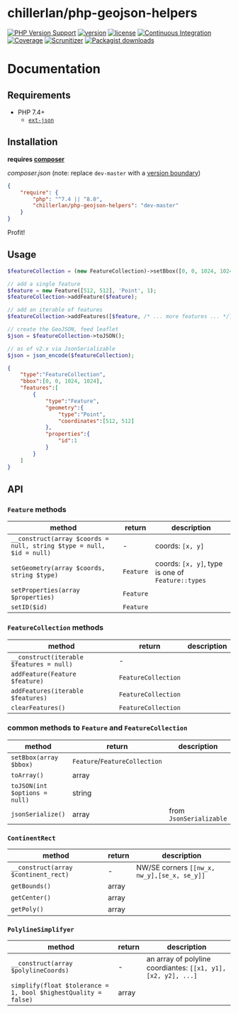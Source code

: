 # chillerlan/php-geojson-helpers



[![PHP Version Support][php-badge]][php]
[![version][packagist-badge]][packagist]
[![license][license-badge]][license]
[![Continuous Integration][gh-action-badge]][gh-action]
[![Coverage][coverage-badge]][coverage]
[![Scrunitizer][scrutinizer-badge]][scrutinizer]
[![Packagist downloads][downloads-badge]][downloads]

[php-badge]: https://img.shields.io/packagist/php-v/chillerlan/php-geojson-helpers?logo=php&color=8892BF
[php]: https://www.php.net/supported-versions.php
[packagist-badge]: https://img.shields.io/packagist/v/chillerlan/php-geojson-helpers.svg?logo=packagist
[packagist]: https://packagist.org/packages/chillerlan/php-geojson-helpers
[license-badge]: https://img.shields.io/github/license/chillerlan/php-geojson-helpers.svg
[license]: https://github.com/chillerlan/php-geojson-helpers/blob/master/LICENSE
[gh-action-badge]: https://img.shields.io/github/actions/workflow/status/chillerlan/php-geojson-helpers/tests.yml?branch=master&logo=github
[gh-action]: https://github.com/chillerlan/php-geojson-helpers/actions/workflows/tests.yml?query=branch%3Amaster
[coverage-badge]: https://img.shields.io/codecov/c/github/chillerlan/php-geojson-helpers.svg?logo=codecov
[coverage]: https://codecov.io/github/chillerlan/php-geojson-helpers
[scrutinizer-badge]: https://img.shields.io/scrutinizer/g/chillerlan/php-geojson-helpers.svg?logo=scrutinizer
[scrutinizer]: https://scrutinizer-ci.com/g/chillerlan/php-geojson-helpers
[downloads-badge]: https://img.shields.io/packagist/dt/chillerlan/php-geojson-helpers.svg?logo=packagist
[downloads]: https://packagist.org/packages/chillerlan/php-geojson-helpers/stats

# Documentation

## Requirements
- PHP 7.4+
  - [`ext-json`](https://www.php.net/manual/book.json.php)

## Installation
**requires [composer](https://getcomposer.org)**

*composer.json* (note: replace `dev-master` with a [version boundary](https://getcomposer.org/doc/articles/versions.md))
```json
{
	"require": {
		"php": "^7.4 || ^8.0",
		"chillerlan/php-geojson-helpers": "dev-master"
	}
}
```

Profit!

## Usage

```php
$featureCollection = (new FeatureCollection)->setBbox([0, 0, 1024, 1024]);

// add a single feature
$feature = new Feature([512, 512], 'Point', 1);
$featureCollection->addFeature($feature);

// add an iterable of features
$featureCollection->addFeatures([$feature, /* ... more features ... */]);

// create the GeoJSON, feed leaflet
$json = $featureCollection->toJSON();

// as of v2.x via JsonSerializable
$json = json_encode($featureCollection);

```

```json
{
    "type":"FeatureCollection",
    "bbox":[0, 0, 1024, 1024],
    "features":[
        {
            "type":"Feature",
            "geometry":{
                "type":"Point",
                "coordinates":[512, 512]
            },
            "properties":{
                "id":1
            }
        }
    ]
}
```

## API

###  `Feature` methods
| method                                                               | return    | description                                       |
|----------------------------------------------------------------------|-----------|---------------------------------------------------|
| `__construct(array $coords = null, string $type = null, $id = null)` | -         | coords: `[x, y]`                                  |
| `setGeometry(array $coords, string $type)`                           | `Feature` | coords: `[x, y]`, type is one of `Feature::types` |
| `setProperties(array $properties)`                                   | `Feature` |                                                   |
| `setID($id)`                                                         | `Feature` |                                                   |

###  `FeatureCollection` methods
| method                                   | return              | description |
|------------------------------------------|---------------------|-------------|
| `__construct(iterable $features = null)` | -                   |             |
| `addFeature(Feature $feature)`           | `FeatureCollection` |             |
| `addFeatures(iterable $features)`        | `FeatureCollection` |             |
| `clearFeatures()`                        | `FeatureCollection` |             |

### common methods to `Feature` and `FeatureCollection`

| method                        | return                        | description             |
|-------------------------------|-------------------------------|-------------------------|
| `setBbox(array $bbox)`        | `Feature`/`FeatureCollection` |                         |
| `toArray()`                   | array                         |                         |
| `toJSON(int $options = null)` | string                        |                         |
| `jsonSerialize()`             | array                         | from `JsonSerializable` |

### `ContinentRect`

| method                               | return | description                                 |
|--------------------------------------|--------|---------------------------------------------|
| `__construct(array $continent_rect)` | -      | NW/SE corners `[[nw_x, nw_y],[se_x, se_y]]` |
| `getBounds()`                        | array  |                                             |
| `getCenter()`                        | array  |                                             |
| `getPoly()`                          | array  |                                             |

### `PolylineSimplifyer`
| method                                                         | return | description                                                   |
|----------------------------------------------------------------|--------|---------------------------------------------------------------|
| `__construct(array $polylineCoords)`                           | -      | an array of polyline coordiantes: `[[x1, y1], [x2, y2], ...]` |
| `simplify(float $tolerance = 1, bool $highestQuality = false)` | array  |                                                               |
